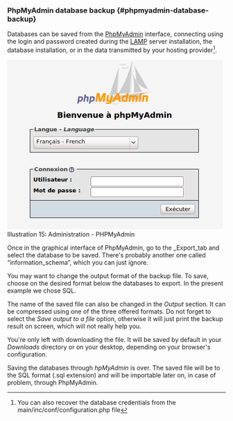 ### PhpMyAdmin database backup {#phpmyadmin-database-backup}

Databases can be saved from the [P](http://fr.wikipedia.org/wiki/PhpMyAdmin)[hpMyAdmin](http://fr.wikipedia.org/wiki/PhpMyAdmin) interface, connecting using the login and password created during the [LAMP](http://fr.wikipedia.org/wiki/LAMP) server installation, the database installation, or in the data transmitted by your hosting provider[^14].

![](../../assets/phpaccueuil.png)Illustration 15: Administration - PHPMyAdmin

Once in the graphical interface of PhpMyAdmin, go to the _Export_tab and select the database to be saved. There&#039;s probably another one called “information_schema”, which you can just ignore.

You may want to change the output format of the backup file. To save, choose on the desired format below the databases to export. In the present example we chose SQL.

The name of the saved file can also be changed in the _Output_ section. It can be compressed using one of the three offered formats. Do not forget to select the _Save output to a file_ option, otherwise it will just print the backup result on screen, which will not really help you.

You&#039;re only left with downloading the file. It will be saved by default in your _Downloads_ directory or on your desktop, depending on your browser&#039;s configuration.

Saving the databases through _hpMyAdmin_ is over. The saved file will be to the SQL format (.sql extension) and will be importable later on, in case of problem, through PhpMyAdmin.

[^14]: You can also recover the database credentials from the main/inc/conf/configuration.php file